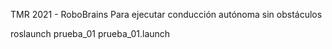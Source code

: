 TMR 2021 - RoboBrains
Para ejecutar conducción autónoma sin obstáculos

roslaunch prueba_01 prueba_01.launch
